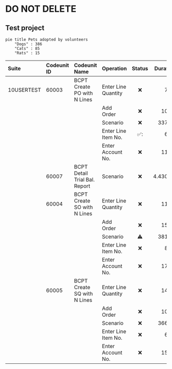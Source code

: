 # DO NOT DELETE
## Test project

```mermaid
pie title Pets adopted by volunteers
    "Dogs" : 386
    "Cats" : 85
    "Rats" : 15
```

|Suite|Codeunit ID|Codeunit Name|Operation|Status|Duration|SQL Stmts|
|:---|:---|:---|:---|:--:|---:|---:|
|10USERTEST|60003|BCPT Create PO with N Lines|Enter Line Quantity|:x:|7,31|6|
||||Add Order|:x:|10,46|9|
||||Scenario|:x:|337,46|211|
||||Enter Line Item No.|✅:|6,23|3|
||||Enter Account No.|:x:|11,15|8|
||60007|BCPT Detail Trial Bal. Report|Scenario|:x:|4.430,05|5|
||60004|BCPT Create SO with N Lines|Enter Line Quantity|:x:|11,58|12|
||||Add Order|:x:|15,92|10|
||||Scenario|:warning:|381,33|282|
||||Enter Line Item No.|:x:|8,17|7|
||||Enter Account No.|:x:|17,58|11|
||60005|BCPT Create SQ with N Lines|Enter Line Quantity|:x:|14,88|12|
||||Add Order|:x:|10,56|8|
||||Scenario|:x:|366,12|231|
||||Enter Line Item No.|:x:|6,50|4|
||||Enter Account No.|:x:|15,12|10|

